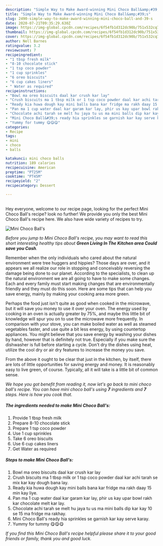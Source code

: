 ```yaml
---
description: "Simple Way to Make Award-winning Mini Choco Ball&amp;#39;s"
title: "Simple Way to Make Award-winning Mini Choco Ball&amp;#39;s"
slug: 2490-simple-way-to-make-award-winning-mini-choco-ball-and-39-s
date: 2020-07-21T09:35:29.630Z
image: https://img-global.cpcdn.com/recipes/6f54fb1d312dc90b/751x532cq70/mini-choco-balls-recipe-main-photo.jpg
thumbnail: https://img-global.cpcdn.com/recipes/6f54fb1d312dc90b/751x532cq70/mini-choco-balls-recipe-main-photo.jpg
cover: https://img-global.cpcdn.com/recipes/6f54fb1d312dc90b/751x532cq70/mini-choco-balls-recipe-main-photo.jpg
author: Nell Barnes
ratingvalue: 3.2
reviewcount: 7
recipeingredient:
- "1 tbsp fresh milk"
- "8-10 chocolate stick"
- "1 tsp coco powder"
- "1 cup sprinkles"
- "6 oreo biscuits"
- "6 cup cakes liners"
- " Water as required"
recipeinstructions:
- "Bowl ma oreo biscuits daal kar crush kar lay"
- "Crush biscuits ma 1 tbsp milk or 1 tsp coco powder daal kar achi tarah se mix kar kay dough bana lay."
- "Ready kia huwa dough kay mini balls bana kar fridge ma rakh daay 15 min kay liye."
- "Pan ma 1 cup water daal kar garam kar lay, phir us kay upar bowl rakh kar chocolate melt kar lay."
- "Chocolate achi tarah se melt hu jaya tu us ma mini balls dip kar kay 10 se 15 ma fridge ma rakhay."
- "Mini Choco Ball&#39;s ready hia sprinkles se garnish kar kay serve karay."
- "Yummy for tummy 😋😋😋"
categories:
- Recipe
tags:
- mini
- choco
- balls

katakunci: mini choco balls 
nutrition: 189 calories
recipecuisine: American
preptime: "PT25M"
cooktime: "PT45M"
recipeyield: "2"
recipecategory: Dessert

---
```

<br>
Hey everyone, welcome to our recipe page, looking for the perfect Mini Choco Ball&#39;s recipe? look no further! We provide you only the best Mini Choco Ball&#39;s recipe here. We also have wide variety of recipes to try.
<br>


![Mini Choco Ball&#39;s](https://img-global.cpcdn.com/recipes/6f54fb1d312dc90b/751x532cq70/mini-choco-balls-recipe-main-photo.jpg)

<i>Before you jump to Mini Choco Ball&#39;s recipe, you may want to read this short interesting healthy tips about 
<strong>Green Living In The Kitchen area Could save you Cash</strong>.</i>
</br>

Remember when the only individuals who cared about the natural environment were tree huggers and hippies? Those days are over, and it appears we all realize our role in stopping and conceivably reversing the damage being done to our planet. According to the specialists, to clean up the natural environment we are all going to have to make some changes. Each and every family must start making changes that are environmentally friendly and they must do this soon. Here are some tips that can help you save energy, mainly by making your cooking area more green.

Perhaps the food just isn't quite as good when cooked in the microwave, but it will save you money to use it over your oven. The energy used by cooking in an oven is actually greater by 75%, and maybe this little bit of knowledge will spur you on to use the microwave more frequently. In comparison with your stove, you can make boiled water as well as steamed vegetables faster, and use quite a bit less energy, by using countertop appliances. You might believe that you save energy by washing your dishes by hand, however that is definitely not true. Especially if you make sure the dishwasher is full before starting a cycle. Don't dry the dishes using heat, utilize the cool dry or air dry features to increase the money you save.

From the above it ought to be clear that just in the kitchen, by itself, there are lots of little opportunities for saving energy and money. It is reasonably easy to live green, of course. Typically, all it will take is a little bit of common sense.


<i>We hope you got benefit from reading it, now let's go back to mini choco ball&#39;s recipe. You can have mini choco ball&#39;s using <strong>7</strong> ingredients and <strong>7</strong> steps. Here is how you cook that.
</i>

##### The ingredients needed to make Mini Choco Ball&#39;s:

1. Provide 1 tbsp fresh milk
1. Prepare 8-10 chocolate stick
1. Prepare 1 tsp coco powder
1. Use 1 cup sprinkles
1. Take 6 oreo biscuits
1. Use 6 cup cakes liners
1. Get  Water as required


##### Steps to make Mini Choco Ball&#39;s:

1. Bowl ma oreo biscuits daal kar crush kar lay
1. Crush biscuits ma 1 tbsp milk or 1 tsp coco powder daal kar achi tarah se mix kar kay dough bana lay.
1. Ready kia huwa dough kay mini balls bana kar fridge ma rakh daay 15 min kay liye.
1. Pan ma 1 cup water daal kar garam kar lay, phir us kay upar bowl rakh kar chocolate melt kar lay.
1. Chocolate achi tarah se melt hu jaya tu us ma mini balls dip kar kay 10 se 15 ma fridge ma rakhay.
1. Mini Choco Ball&#39;s ready hia sprinkles se garnish kar kay serve karay.
1. Yummy for tummy 😋😋😋


<i>If you find this Mini Choco Ball&#39;s recipe helpful please share it to your good friends or family, thank you and good luck.</i>
